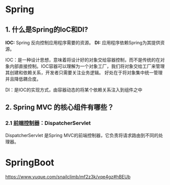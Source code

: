 

# Spring

## 1. 什么是Spring的loC和Dl?

**IOC:** Spring 反向控制应用程序需要的资源。
**DI:** 应用程序依赖Spring为其提供资源。

IOC：是一种设计思想，意味着将设计好的对象交给容器控制，而不是传统的在对象内部直接控制。IOC容器可以理解为一个对象工厂，我们将对象交给工厂来管理其创建和依赖关系，开发者只需要关注业务逻辑。  好处在于将对象集中统一管理并且降低耦合度。

DI：是IOC的实现方式，由容器动态的将某个依赖关系注入到组件之中



## 2. Spring MVC 的核心组件有哪些？

### 2.1 [前端控制器](https://www.zhihu.com/search?q=前端控制器&search_source=Entity&hybrid_search_source=Entity&hybrid_search_extra={"sourceType"%3A"answer"%2C"sourceId"%3A3464988294})：DispatcherServlet

DispatcherServlet 是Spring MVC的前端控制器，它负责将请求路由到不同的处理器。



# SpringBoot

https://www.yuque.com/snailclimb/mf2z3k/vqe4gz#hBEUb